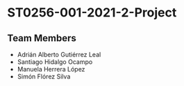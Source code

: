 # ST0256-001-2021-2-Project

## Team Members
- Adrián Alberto Gutiérrez Leal
- Santiago Hidalgo Ocampo
- Manuela Herrera López
- Simón Flórez Silva

